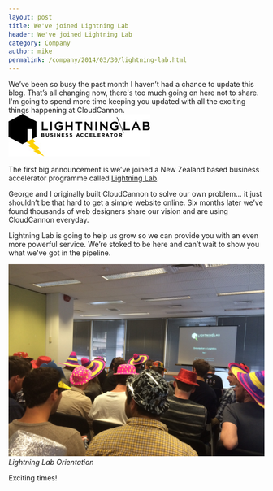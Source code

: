 ```yaml
---
layout: post
title: We've joined Lightning Lab
header: We've joined Lightning Lab
category: Company
author: mike
permalink: /company/2014/03/30/lightning-lab.html 
---
```


We’ve been so busy the past month I haven’t had a chance to update this blog. That’s all changing now, there's too much going on here not to share. I'm going to spend more time keeping you updated with all the exciting things happening at CloudCannon.
![Includes](/img/blog/lightning-lab/ll-logo.jpg)

The first big announcement is we’ve joined a New Zealand based business accelerator programme called [Lightning Lab](http://lightninglab.co.nz). 

George and I originally built CloudCannon to solve our own problem... it just shouldn’t be that hard to get a simple website online. Six months later we’ve found thousands of web designers share our vision and are using CloudCannon everyday. 

Lightning Lab is going to help us grow so we can provide you with an even more powerful service. We’re stoked to be here and can’t wait to show you what we've got in the pipeline.

![Includes](/img/blog/lightning-lab/or.jpg)
*Lightning Lab Orientation*

Exciting times!